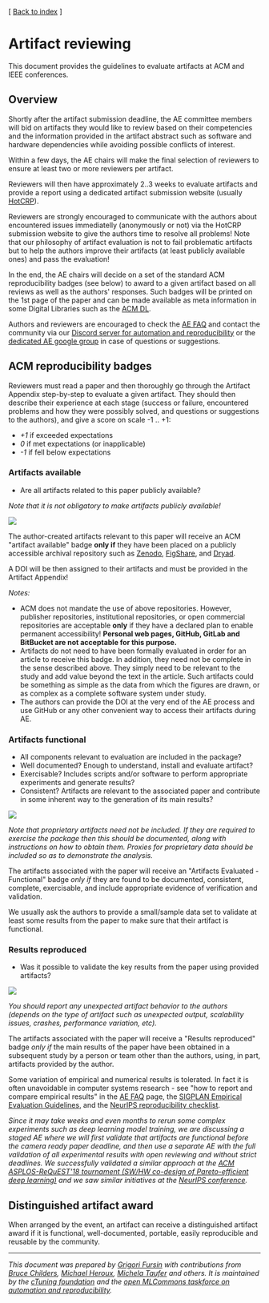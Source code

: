 [ [Back to index](https://cTuning.org/ae) ]

# Artifact reviewing

This document provides the guidelines to evaluate artifacts at ACM and IEEE conferences.

## Overview

Shortly after the artifact submission deadline, the AE committee members 
will bid on artifacts they would like to review based on their competencies 
and the information provided in the artifact abstract such as software and hardware dependencies
while avoiding possible conflicts of interest.

Within a few days, the AE chairs will make the final selection of reviewers
to ensure at least two or more reviewers per artifact.

Reviewers will then have approximately 2..3 weeks to evaluate artifacts 
and provide a report using a dedicated artifact submission website 
(usually <a href="https://www.linkedin.com/pulse/acm-ppopp19-artifact-evaluation-report-hotcrp-grigori-fursin/">HotCRP</a>).

Reviewers are strongly encouraged to communicate with the authors about encountered issues 
immediatelly (anonymously or not) via the HotCRP submission website to give the authors time to 
resolve all problems! Note that our philosophy of artifact evaluation is not to fail problematic artifacts 
but to help the authors improve their artifacts (at least publicly available ones) and pass the evaluation!

In the end, the AE chairs will decide on a set of the standard ACM reproducibility badges (see below)
to award to a given artifact based on all reviews as well as the authors' responses.
Such badges will be printed on the 1st page of the paper and can be made available as meta information in some Digital Libraries 
such as the <a href="https://dl.acm.org">ACM DL</a>.

Authors and reviewers are encouraged to check the <a href="faq.md">AE FAQ</a>
and contact the community via our [Discord server for automation and reproducibility](https://discord.gg/JjWNWXKxwT) 
or the <a href="https://groups.google.com/forum/#!forum/artifact-evaluation">dedicated AE google group</a> 
in case of questions or suggestions.


## ACM reproducibility badges

Reviewers must read a paper and then thoroughly go through the Artifact Appendix 
step-by-step to evaluate a given artifact. They should then describe their experience 
at each stage (success or failure, encountered problems and how they were possibly solved, 
and questions or suggestions to the authors), and give a score on scale -1 .. +1:

- *+1* if exceeded expectations
- *0* if met expectations (or inapplicable)
- *-1* if fell below expectations

### Artifacts available

* Are all artifacts related to this paper publicly available?

*Note that it is not obligatory to make artifacts publicly available!*

![](https://www.acm.org/binaries/content/gallery/acm/publications/replication-badges/artifacts_available_dl.jpg)

The author-created artifacts relevant to this paper will receive an ACM "artifact available" badge 
**only if** they have been placed on a publicly accessible archival repository
such as [Zenodo](https://zenodo.org "https://zenodo.org"), [FigShare](https://figshare.com "https://figshare.com"),
and [Dryad](http://datadryad.org "http://datadryad.org").

A DOI will be then assigned to their artifacts and must be provided in the Artifact Appendix!

*Notes:*

* ACM does not mandate the use of above repositories. However, publisher repositories,
  institutional repositories, or open commercial repositories are acceptable
  **only** if they have a declared plan to enable permanent accessibility!
  **Personal web pages, GitHub, GitLab and BitBucket are not acceptable for this purpose.**
* Artifacts do not need to have been formally evaluated in order for an article
  to receive this badge. In addition, they need not be complete in the sense
  described above. They simply need to be relevant to the study and add value
  beyond the text in the article. Such artifacts could be something as simple
  as the data from which the figures are drawn, or as complex as a complete
  software system under study.
* The authors can provide the DOI at the very end of the AE process 
  and use GitHub or any other convenient way to access their artifacts 
  during AE.

### Artifacts functional

* All components relevant to evaluation are included in the package? 
* Well documented? Enough to understand, install and evaluate artifact?
* Exercisable? Includes scripts and/or software to perform appropriate experiments and generate results?
* Consistent? Artifacts are relevant to the associated paper and contribute in some inherent way to the generation of its main results?

![](https://www.acm.org/binaries/content/gallery/acm/publications/replication-badges/artifacts_evaluated_functional_dl.jpg)

*Note that proprietary artifacts need not be included. If they are required
to exercise the package then this should be documented, along with instructions
on how to obtain them. Proxies for proprietary data should be included so as to
demonstrate the analysis.*

The artifacts associated with the paper will receive an 
"Artifacts Evaluated - Functional" badge *only if* they are found to be documented, consistent,
complete, exercisable, and include appropriate evidence of verification and validation.

We usually ask the authors to provide a small/sample data set to validate at least
some results from the paper to make sure that their artifact is functional.

### Results reproduced

* Was it possible to validate the key results from the paper using provided artifacts? 

![](https://www.acm.org/binaries/content/gallery/acm/publications/replication-badges/results_reproduced_dl.jpg)

*You should report any unexpected artifact behavior to the authors (depends on the type of artifact such as unexpected output, scalability issues, crashes, performance variation, etc).*

The artifacts associated with the paper will receive a "Results reproduced" badge *only if* the main results 
of the paper have been obtained in a subsequent study by a person or team other than the authors, using, 
in part, artifacts provided by the author.

Some variation of empirical and numerical results is tolerated.
In fact it is often unavoidable in computer systems research - see
"how to report and compare empirical results" in the
[AE FAQ](faq.md) page,  the [SIGPLAN Empirical Evaluation Guidelines](https://www.sigplan.org/Resources/EmpiricalEvaluation "https://www.sigplan.org/Resources/EmpiricalEvaluation"),
and the [NeurIPS reproducibility checklist](https://www.cs.mcgill.ca/~jpineau/ReproducibilityChecklist.pdf "https://www.cs.mcgill.ca/~jpineau/ReproducibilityChecklist.pdf").

*Since it may take weeks and even months to rerun some complex experiments 
 such as deep learning model training, we are discussing a staged AE where we will first validate that
 artifacts are functional before the camera ready paper deadline, and then
 use a separate AE with the full validation of all experimental results 
 with open reviewing and without strict deadlines. We successfully validated
 a similar approach at the [ACM ASPLOS-ReQuEST'18 tournament (SW/HW co-design of Pareto-efficient deep learning)](https://cknow.io/c/event/request-reproducible-benchmarking-tournament)
 and we saw similar initiatives at the [NeurIPS conference](https://openreview.net/group?id=NeurIPS.cc/2019/Reproducibility_Challenge).*


## Distinguished artifact award

When arranged by the event, an artifact can receive a distinguished artifact award if it is functional, well-documented, portable, easily reproducible and reusable by the community.

----

*This document was prepared by [Grigori Fursin](https://cKnowledge.org/gfursin "https://cKnowledge.org/gfursin")
 with contributions from [Bruce Childers](https://people.cs.pitt.edu/~childers "https://people.cs.pitt.edu/~childers"), 
 [Michael Heroux](https://www.sandia.gov/~maherou "https://www.sandia.gov/~maherou"), 
 [Michela Taufer](https://gcl.cis.udel.edu/personal/taufer/ "https://gcl.cis.udel.edu/personal/taufer/") and others.
 It is maintained by the [cTuning foundation](https://cTuning.org/ae) and the 
 [open MLCommons taskforce on automation and reproducibility](https://github.com/mlcommons/ck/blob/master/docs/taskforce.md).*

